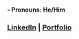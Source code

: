 <!-- # Hi there 👋 -->

#### - Pronouns: He/Him

### [LinkedIn](https://www.linkedin.com/in/randyarbolaez) | [Portfolio](https://portfolio-randyarbolaez0.vercel.app/)

<!--
**randyarbolaez/randyarbolaez** is a ✨ _special_ ✨ repository because its `README.md` (this file) appears on your GitHub profile.

Here are some ideas to get you started:

- 🔭 I’m currently working on ...
- 🌱 I’m currently learning ...
- 👯 I’m looking to collaborate on ...
- 🤔 I’m looking for help with ...
- 💬 Ask me about ...
- 📫 How to reach me: ...
- 😄 Pronouns: ...
- ⚡ Fun fact: ...
-->
